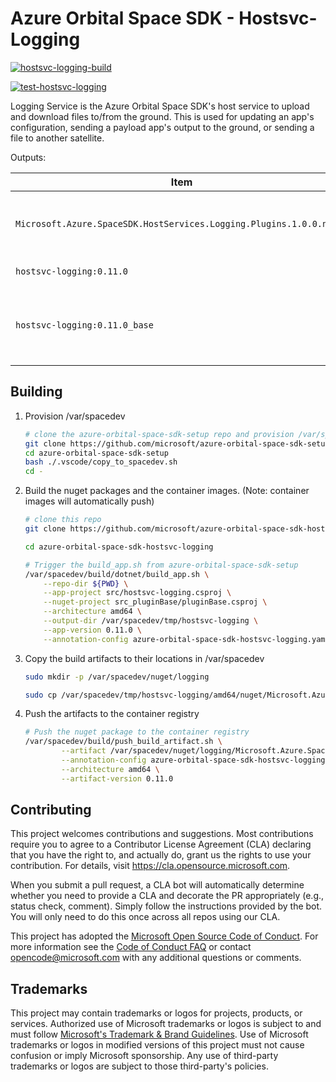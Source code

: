 # Azure Orbital Space SDK - Hostsvc-Logging

[![hostsvc-logging-build](https://github.com/microsoft/azure-orbital-space-sdk-hostsvc-logging/actions/workflows/hostsvc-logging-build-publish.yaml/badge.svg)](https://github.com/microsoft/azure-orbital-space-sdk-hostsvc-logging/actions/workflows/hostsvc-logging-build-publish.yaml)

[![test-hostsvc-logging](https://github.com/microsoft/azure-orbital-space-sdk-hostsvc-logging/actions/workflows/hotsvc-logging-test.yaml/badge.svg)](https://github.com/microsoft/azure-orbital-space-sdk-hostsvc-logging/actions/workflows/hotsvc-logging-test.yaml)

Logging Service is the Azure Orbital Space SDK's host service to upload and download files to/from the ground. This is used for updating an app's configuration, sending a payload app's output to the ground, or sending a file to another satellite.

Outputs:

| Item                                                                | Description                                                             |
| ------------------------------------------------------------------- | ----------------------------------------------------------------------- |
| `Microsoft.Azure.SpaceSDK.HostServices.Logging.Plugins.1.0.0.nupkg` | DotNet Nuget Package for building Hostsvc-Logging Plugins               |
| `hostsvc-logging:0.11.0`                                            | Container image for app                                                 |
| `hostsvc-logging:0.11.0_base`                                       | Base container image for app.  Requires SpaceSDK_Base and build service |

## Building

1. Provision /var/spacedev

    ```bash
    # clone the azure-orbital-space-sdk-setup repo and provision /var/spacedev
    git clone https://github.com/microsoft/azure-orbital-space-sdk-setup
    cd azure-orbital-space-sdk-setup
    bash ./.vscode/copy_to_spacedev.sh
    cd -
    ```

1. Build the nuget packages and the container images.  (Note: container images will automatically push)

    ```bash
    # clone this repo
    git clone https://github.com/microsoft/azure-orbital-space-sdk-hostsvc-logging

    cd azure-orbital-space-sdk-hostsvc-logging

    # Trigger the build_app.sh from azure-orbital-space-sdk-setup
    /var/spacedev/build/dotnet/build_app.sh \
        --repo-dir ${PWD} \
        --app-project src/hostsvc-logging.csproj \
        --nuget-project src_pluginBase/pluginBase.csproj \
        --architecture amd64 \
        --output-dir /var/spacedev/tmp/hostsvc-logging \
        --app-version 0.11.0 \
        --annotation-config azure-orbital-space-sdk-hostsvc-logging.yaml
    ```

1. Copy the build artifacts to their locations in /var/spacedev

    ```bash
    sudo mkdir -p /var/spacedev/nuget/logging

    sudo cp /var/spacedev/tmp/hostsvc-logging/amd64/nuget/Microsoft.Azure.SpaceSDK.HostServices.Logging.Plugins.0.11.0.nupkg /var/spacedev/nuget/logging/
    ```

1. Push the artifacts to the container registry

    ```bash
    # Push the nuget package to the container registry
    /var/spacedev/build/push_build_artifact.sh \
            --artifact /var/spacedev/nuget/logging/Microsoft.Azure.SpaceSDK.HostServices.Logging.Plugins.0.11.0.nupkg \
            --annotation-config azure-orbital-space-sdk-hostsvc-logging.yaml \
            --architecture amd64 \
            --artifact-version 0.11.0

    ```

## Contributing

This project welcomes contributions and suggestions.  Most contributions require you to agree to a
Contributor License Agreement (CLA) declaring that you have the right to, and actually do, grant us
the rights to use your contribution. For details, visit <https://cla.opensource.microsoft.com>.

When you submit a pull request, a CLA bot will automatically determine whether you need to provide
a CLA and decorate the PR appropriately (e.g., status check, comment). Simply follow the instructions
provided by the bot. You will only need to do this once across all repos using our CLA.

This project has adopted the [Microsoft Open Source Code of Conduct](https://opensource.microsoft.com/codeofconduct/).
For more information see the [Code of Conduct FAQ](https://opensource.microsoft.com/codeofconduct/faq/) or
contact [opencode@microsoft.com](mailto:opencode@microsoft.com) with any additional questions or comments.

## Trademarks

This project may contain trademarks or logos for projects, products, or services. Authorized use of Microsoft
trademarks or logos is subject to and must follow
[Microsoft's Trademark & Brand Guidelines](https://www.microsoft.com/en-us/legal/intellectualproperty/trademarks/usage/general).
Use of Microsoft trademarks or logos in modified versions of this project must not cause confusion or imply Microsoft sponsorship.
Any use of third-party trademarks or logos are subject to those third-party's policies.
